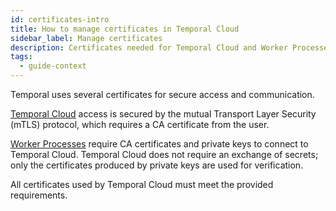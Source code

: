 ```yaml
---
id: certificates-intro
title: How to manage certificates in Temporal Cloud
sidebar_label: Manage certificates
description: Certificates needed for Temporal Cloud and Worker Processes
tags:
  - guide-context
---
```


Temporal uses several certificates for secure access and communication.

[Temporal Cloud](https://temporal.io/cloud) access is secured by the mutual Transport Layer Security (mTLS) protocol, which requires a CA certificate from the user.

[Worker Processes](/workers/#worker-process) require CA certificates and private keys to connect to Temporal Cloud.
Temporal Cloud does not require an exchange of secrets; only the certificates produced by private keys are used for verification.

All certificates used by Temporal Cloud must meet the provided requirements.
